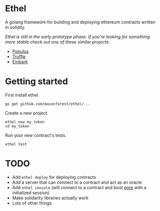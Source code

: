 # Ethel
A golang framework for building and deploying ethereum contracts written in solidity.

_Ethel is still in the early prototype phase. If you're looking for something more stable check out one of these similar projects:_

* [Populus](https://github.com/pipermerriam/populus)
* [Truffle](https://github.com/ConsenSys/truffle)
* [Embark](https://github.com/iurimatias/embark-framework)

# Getting started

First install ethel.

    go get github.com/masonforest/ethel/...

Create a new project.

    ethel new my_token
    cd my_token

Run your new contract's tests.

    ethel test

# TODO

* Add `ethel deploy` for deploying contracts
* Add a server that can connect to a contract and act as an oracle
* Add `ethel console` (will connect to a contract and boot [gore](https://github.com/motemen/gore) with a initialized session)
* Make solidarity libraries actually work
* Lots of other things
